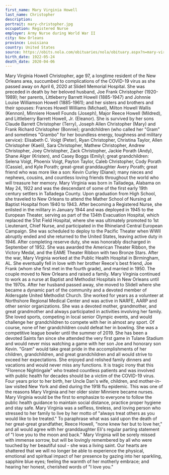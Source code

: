 ```yaml
---
first_name: Mary Virginia Howell
last_name: Christopher
description: 
portrait: mary-christopher.jpg
occupation: Registered Nurse
employer: Army Nurse during World War II
city: New Orleans
province: Louisiana
country: United States
source: https://obits.nola.com/obituaries/nola/obituary.aspx?n=mary-virginia-howell-christopher&pid=195930312&fhid=14935
birth_date: 1922-05-24
death_date: 2020-04-06
---
```


Mary Virginia Howell Christopher, age 97, a longtime resident of the New Orleans area, succumbed to complications of the COVID-19 virus as she passed away on April 6, 2020 at Slidell Memorial Hospital. She was preceded in death by her beloved husband, Joe Frank Christopher (1920-1989); her parents, Littleberry Barrett Howell (1885-1947) and Johnnie Louise Williamson Howell (1885-1961); and her sisters and brothers and their spouses: Frances Howell Williams (Michael), Milton Howell Wallis (Kennon), Minniere Howell Founds (Joseph), Major Reece Howell (Mildred), and Littleberry Barrett Howell, Jr. (Eleanor). She is survived by her sons Claude Barrett Christopher (Terry), Joseph Allen Christopher (Mary) and Frank Richard Christopher (Bonnie); grandchildren (who called her "Gram" and sometimes "Grambo" for her boundless energy, toughness and military service): Elisabeth C. Voigt (Peter), Ryan Christopher, Christina Taylor, Allen Christopher (Kaeli), Sara Christopher, Mathew Christopher, Andrew Christopher, Joey Christopher, Zack Christopher, Jackie Porath (Andy), Shane Alger (Kristen), and Casey Boggs (Emily); great grandchildren: Selena Voigt, Phoenix Voigt, Payton Taylor, Caleb Christopher, Cody Porath (Cassie), and Kyle Porath; great-great granddaughter Avery Porath; great friend who was more like a son: Kevin Curley (Diane); many nieces and nephews, cousins, and countless loving friends throughout the world who will treasure her memory. Mary Virginia was born in Talladega, Alabama on May 24, 1922 and was the descendant of some of the first early 19th century settlers in Talladega County. Upon graduation from High School, she traveled to New Orleans to attend the Mather School of Nursing at Baptist Hospital from 1940 to 1943. After becoming a Registered Nurse, she enlisted in the military in January 1944 and was deployed in 1945 to the European Theater, serving as part of the 134th Evacuation Hospital, which replaced the 51st Field Hospital, where she was ultimately promoted to 1st Lieutenant, Chief Nurse, and participated in the Rhineland Central European Campaign. She was scheduled to deploy to the Pacific Theater when WWII abruptly ended and she returned to the United States, leaving active duty in 1946. After completing reserve duty, she was honorably discharged in September of 1952. She was awarded the American Theater Ribbon, the Victory Medal, and the EAME Theater Ribbon with two Bronze Stars. After the war, Mary Virginia worked at the Public Health Hospital in Birmingham, AL. She eventually fell in love with her brother Reece's best friend, Joe Frank (whom she first met in the fourth grade), and married in 1950. The couple moved to New Orleans and raised a family. Mary Virginia continued to work as a nurse at Baptist and Methodist Hospitals in New Orleans until the 1970s. After her husband passed away, she moved to Slidell where she became a dynamic part of the community and a devoted member of Aldersgate United Methodist Church. She worked for years as a volunteer at Northshore Regional Medical Center and was active in NARFE, AARP and other senior organizations. She was a devoted mother, grandmother, and great grandmother and always participated in activities involving her family. She loved sports, competing in local senior Olympic events, and would challenge her grandchildren to compete with her in almost any sport. Of course, none of her grandchildren could defeat her in bowling. She was a competitive league bowler until the summer of 2019. She has been a devoted Saints fan since she attended the very first game in Tulane Stadium and would never miss watching a game with her son Joe and honorary son Kevin. "Gram" would take great pride in the accomplishments of her children, grandchildren, and great grandchildren and all would strive to exceed her expectations. She enjoyed and relished family dinners and vacations and would never miss any functions. It is tragic irony that this "Florence Nightingale" who treated countless patients and was involved with public health for decades should be a victim of the COVID-19 virus. Four years prior to her birth, her Uncle Dan's wife, children, and mother-in-law visited New York and died during the 1918 flu epidemic. This was one of the reasons Mary Virginia and her older sister Minniere became nurses. Mary Virginia would be the first to emphasize to everyone to follow the public health guidance to maintain social distance, practice proper hygiene and stay safe. Mary Virginia was a selfless, tireless, and loving person who stressed to her family to live by her motto of "always treat others as you would like to be treated." To paraphrase what was said upon the death of her great-great grandfather, Reece Howell, "none knew her but to love her," and all would agree with her granddaughter Eli's regular parting statement of "I love you to the moon and back." Mary Virginia will be sorely missed with immense sorrow, but will be lovingly remembered by all who were touched by her beautiful soul - she was a living saint. Our hearts are shattered that we will no longer be able to experience the physical, emotional and spiritual impact of her presence by gazing into her sparkling, sapphire blue eyes; feeling the warmth of her motherly embrace; and hearing her honest, cherished words of "I love you."